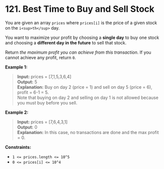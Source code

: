 # 121. Best Time to Buy and Sell Stock

You are given an array `prices` where `prices[i]` is the price of a given stock on the `i<sup>th</sup>` day.

You want to maximize your profit by choosing a **single day** to buy one stock and choosing a **different day in the future** to sell that stock.

Return _the maximum profit you can achieve from this transaction_. If you cannot achieve any profit, return `0`.

**Example 1:**
> **Input:** prices = [7,1,5,3,6,4]  
> **Output:** 5  
> **Explanation:** Buy on day 2 (price = 1) and sell on day 5 (price = 6), profit = 6-1 = 5.  
> Note that buying on day 2 and selling on day 1 is not allowed because you must buy before you sell.

**Example 2:**
> **Input:** prices = [7,6,4,3,1]  
> **Output:** 0  
> **Explanation:** In this case, no transactions are done and the max profit = 0.


**Constraints:**
* `1 <= prices.length <= 10^5`
* `0 <= prices[i] <= 10^4`
